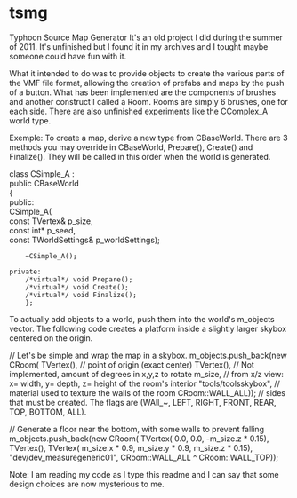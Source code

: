 tsmg
====

Typhoon Source Map Generator
It's an old project I did during the summer of 2011. It's unfinished but I found it in my archives and I tought maybe someone could have fun with it.

What it intended to do was to provide objects to create the various parts of the VMF file format, allowing the creation of prefabs and maps by the push of a button. What has been implemented are the components of brushes and another construct I called a Room. Rooms are simply 6 brushes, one for each side. There are also unfinished experiments like the CComplex_A world type. 

Exemple:
To create a map, derive a new type from CBaseWorld. There are 3 methods you may override in CBaseWorld, Prepare(), Create() and Finalize(). They will be called in this order when the world is generated.

class CSimple_A :											
	public CBaseWorld									
	{													
	public:												
		CSimple_A(											
			const TVertex& p_size,						
			const int* p_seed,							
			const TWorldSettings& p_worldSettings);		

		~CSimple_A();									

	private:											
		/*virtual*/ void Prepare();						
		/*virtual*/ void Create();						
		/*virtual*/ void Finalize();					
		};

To actually add objects to a world, push them into the world's m_objects vector. The following code creates a platform inside a slightly larger skybox centered on the origin.

// Let's be simple and wrap the map in a skybox.
m_objects.push_back(new CRoom(
    TVertex(),            // point of origin (exact center)
    TVertex(),            // Not implemented, amount of degrees in x,y,z to rotate
    m_size,               // from x/z view: x= width, y= depth, z= height of the room's interior
    "tools/toolsskybox",  // material used to texture the walls of the room
    CRoom::WALL_ALL));    // sides that must be created. The flags are (WAll_~, LEFT, RIGHT, FRONT, REAR, TOP, BOTTOM, ALL).

// Generate a floor near the bottom, with some walls to prevent falling
m_objects.push_back(new CRoom(
    TVertex(
        0.0,
        0.0,
        -m_size.z * 0.15),
    TVertex(),
    TVertex(
        m_size.x * 0.9,
        m_size.y * 0.9,
        m_size.z * 0.15),
    "dev/dev_measuregeneric01",
    CRoom::WALL_ALL ^ CRoom::WALL_TOP));
    
    

Note: I am reading my code as I type this readme and I can say that some design choices are now mysterious to me.